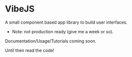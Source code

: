 # VibeJS
A small component based app library to build user interfaces.

* Note: not production ready (give me a week or so).

Documentation/Usage/Tutorials coming soon.

Until then read the code!
